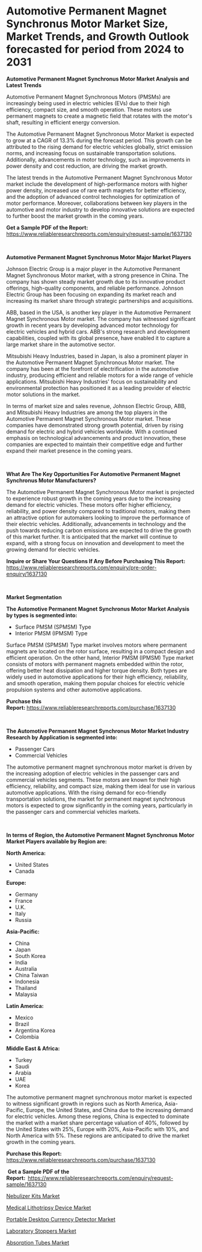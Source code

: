 <p><h1>Automotive Permanent Magnet Synchronus Motor Market Size, Market Trends, and Growth Outlook forecasted for period from 2024 to 2031</h1></p><p><strong>Automotive Permanent Magnet Synchronus Motor Market Analysis and Latest Trends</strong></p>
<p><p>Automotive Permanent Magnet Synchronous Motors (PMSMs) are increasingly being used in electric vehicles (EVs) due to their high efficiency, compact size, and smooth operation. These motors use permanent magnets to create a magnetic field that rotates with the motor's shaft, resulting in efficient energy conversion.</p><p>The Automotive Permanent Magnet Synchronous Motor Market is expected to grow at a CAGR of 13.3% during the forecast period. This growth can be attributed to the rising demand for electric vehicles globally, strict emission norms, and increasing focus on sustainable transportation solutions. Additionally, advancements in motor technology, such as improvements in power density and cost reduction, are driving the market growth.</p><p>The latest trends in the Automotive Permanent Magnet Synchronous Motor market include the development of high-performance motors with higher power density, increased use of rare earth magnets for better efficiency, and the adoption of advanced control technologies for optimization of motor performance. Moreover, collaborations between key players in the automotive and motor industry to develop innovative solutions are expected to further boost the market growth in the coming years.</p></p>
<p><strong>Get a Sample PDF of the Report:&nbsp;</strong> <a href="https://www.reliableresearchreports.com/enquiry/request-sample/1637130">https://www.reliableresearchreports.com/enquiry/request-sample/1637130</a></p>
<p>&nbsp;</p>
<p><strong>Automotive Permanent Magnet Synchronus Motor Major Market Players</strong></p>
<p><p>Johnson Electric Group is a major player in the Automotive Permanent Magnet Synchronous Motor market, with a strong presence in China. The company has shown steady market growth due to its innovative product offerings, high-quality components, and reliable performance. Johnson Electric Group has been focusing on expanding its market reach and increasing its market share through strategic partnerships and acquisitions.</p><p>ABB, based in the USA, is another key player in the Automotive Permanent Magnet Synchronous Motor market. The company has witnessed significant growth in recent years by developing advanced motor technology for electric vehicles and hybrid cars. ABB's strong research and development capabilities, coupled with its global presence, have enabled it to capture a large market share in the automotive sector.</p><p>Mitsubishi Heavy Industries, based in Japan, is also a prominent player in the Automotive Permanent Magnet Synchronous Motor market. The company has been at the forefront of electrification in the automotive industry, producing efficient and reliable motors for a wide range of vehicle applications. Mitsubishi Heavy Industries' focus on sustainability and environmental protection has positioned it as a leading provider of electric motor solutions in the market.</p><p>In terms of market size and sales revenue, Johnson Electric Group, ABB, and Mitsubishi Heavy Industries are among the top players in the Automotive Permanent Magnet Synchronous Motor market. These companies have demonstrated strong growth potential, driven by rising demand for electric and hybrid vehicles worldwide. With a continued emphasis on technological advancements and product innovation, these companies are expected to maintain their competitive edge and further expand their market presence in the coming years.</p></p>
<p>&nbsp;</p>
<p><strong>What Are The Key Opportunities For Automotive Permanent Magnet Synchronus Motor Manufacturers?</strong></p>
<p><p>The Automotive Permanent Magnet Synchronous Motor market is projected to experience robust growth in the coming years due to the increasing demand for electric vehicles. These motors offer higher efficiency, reliability, and power density compared to traditional motors, making them an attractive option for automakers looking to improve the performance of their electric vehicles. Additionally, advancements in technology and the push towards reducing carbon emissions are expected to drive the growth of this market further. It is anticipated that the market will continue to expand, with a strong focus on innovation and development to meet the growing demand for electric vehicles.</p></p>
<p><strong>Inquire or Share Your Questions If Any Before Purchasing This Report:</strong> <a href="https://www.reliableresearchreports.com/enquiry/pre-order-enquiry/1637130">https://www.reliableresearchreports.com/enquiry/pre-order-enquiry/1637130</a></p>
<p>&nbsp;</p>
<p><strong>Market Segmentation</strong></p>
<p><strong>The Automotive Permanent Magnet Synchronus Motor Market Analysis by types is segmented into:</strong></p>
<p><ul><li>Surface PMSM (SPMSM) Type</li><li>Interior PMSM (IPMSM) Type</li></ul></p>
<p><p>Surface PMSM (SPMSM) Type market involves motors where permanent magnets are located on the rotor surface, resulting in a compact design and efficient operation. On the other hand, Interior PMSM (IPMSM) Type market consists of motors with permanent magnets embedded within the rotor, offering better heat dissipation and higher torque density. Both types are widely used in automotive applications for their high efficiency, reliability, and smooth operation, making them popular choices for electric vehicle propulsion systems and other automotive applications.</p></p>
<p><strong>Purchase this Report:&nbsp;</strong><a href="https://www.reliableresearchreports.com/purchase/1637130">https://www.reliableresearchreports.com/purchase/1637130</a></p>
<p>&nbsp;</p>
<p><strong>The Automotive Permanent Magnet Synchronus Motor Market Industry Research by Application is segmented into:</strong></p>
<p><ul><li>Passenger Cars</li><li>Commercial Vehicles</li></ul></p>
<p><p>The automotive permanent magnet synchronous motor market is driven by the increasing adoption of electric vehicles in the passenger cars and commercial vehicles segments. These motors are known for their high efficiency, reliability, and compact size, making them ideal for use in various automotive applications. With the rising demand for eco-friendly transportation solutions, the market for permanent magnet synchronous motors is expected to grow significantly in the coming years, particularly in the passenger cars and commercial vehicles markets.</p></p>
<p>&nbsp;</p>
<p><strong>In terms of Region, the Automotive Permanent Magnet Synchronus Motor Market Players available by Region are:</strong></p>
<p>
    <p> <strong> North America: </strong>
        <ul>
            <li>United States</li>
            <li>Canada</li>
        </ul>
        </p> 
    <p> <strong> Europe: </strong>
        <ul>
            <li>Germany</li>
            <li>France</li>
            <li>U.K.</li>
            <li>Italy</li>
            <li>Russia</li>
        </ul>
        </p> 
    <p> <strong> Asia-Pacific: </strong>
        <ul>
            <li>China</li>
            <li>Japan</li>
            <li>South Korea</li>
            <li>India</li>
            <li>Australia</li>
            <li>China Taiwan</li>
            <li>Indonesia</li>
            <li>Thailand</li>
            <li>Malaysia</li>
        </ul>
        </p> 
    <p> <strong> Latin America: </strong>
        <ul>
            <li>Mexico</li>
            <li>Brazil</li>
            <li>Argentina Korea</li>
            <li>Colombia</li>
        </ul>
        </p> 
    <p> <strong> Middle East & Africa: </strong>
        <ul>
            <li>Turkey</li>
            <li>Saudi</li>
            <li>Arabia</li>
            <li>UAE</li>
            <li>Korea</li>
        </ul>
    </p>
    </p>
<p><p>The automotive permanent magnet synchronous motor market is expected to witness significant growth in regions such as North America, Asia-Pacific, Europe, the United States, and China due to the increasing demand for electric vehicles. Among these regions, China is expected to dominate the market with a market share percentage valuation of 40%, followed by the United States with 25%, Europe with 20%, Asia-Pacific with 10%, and North America with 5%. These regions are anticipated to drive the market growth in the coming years.</p></p>
<p><strong>Purchase this Report: </strong><a href="https://www.reliableresearchreports.com/purchase/1637130">https://www.reliableresearchreports.com/purchase/1637130</a></p>
<p>&nbsp;<strong>Get a Sample PDF of the Report:&nbsp;&nbsp;</strong><a href="https://www.reliableresearchreports.com/enquiry/request-sample/1637130">https://www.reliableresearchreports.com/enquiry/request-sample/1637130</a></p>
<p><strong></strong></p>
<p><p><a href="https://medium.com/@andreametcalfe66/nebulizer-kits-market-analysis-and-sze-forecasted-for-period-from-2024-to-2031-8fec80385331">Nebulizer Kits Market</a></p><p><a href="https://github.com/Whitneyboyettebo9kiw7yr13/Market-Research-Report-List-1/blob/main/medical-lithotripsy-device-market.md">Medical Lithotripsy Device Market</a></p><p><a href="https://github.com/sonuprakash1/Market-Research-Report-List-1/blob/main/portable-desktop-currency-detector-market.md">Portable Desktop Currency Detector Market</a></p><p><a href="https://medium.com/@andreametcalfe66/laboratory-stoppers-market-comprehensive-assessment-by-type-application-and-geography-6bc99d1d929e">Laboratory Stoppers Market</a></p><p><a href="https://medium.com/@andreametcalfe66/absorption-tubes-market-size-and-market-trends-complete-industry-overview-2024-to-2031-b389ae90586c">Absorption Tubes Market</a></p></p>